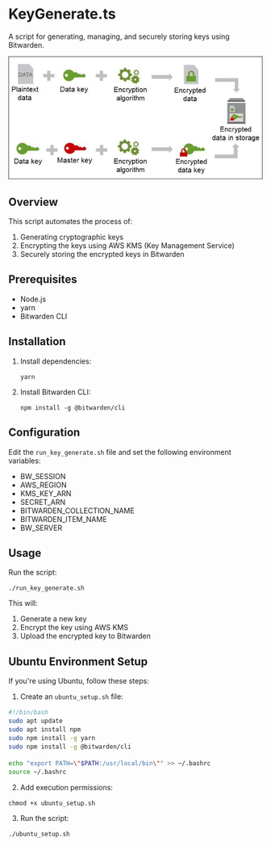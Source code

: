 # KeyGenerate.ts


A script for generating, managing, and securely storing keys using Bitwarden.

![KeyGenerate.ts Flowchart](image.png)

## Overview

This script automates the process of:
1. Generating cryptographic keys
2. Encrypting the keys using AWS KMS (Key Management Service)
3. Securely storing the encrypted keys in Bitwarden

## Prerequisites

- Node.js
- yarn
- Bitwarden CLI

## Installation

1. Install dependencies:
   ```
   yarn
   ```

2. Install Bitwarden CLI:
   ```
   npm install -g @bitwarden/cli
   ```

## Configuration

Edit the `run_key_generate.sh` file and set the following environment variables:

- BW_SESSION
- AWS_REGION
- KMS_KEY_ARN
- SECRET_ARN
- BITWARDEN_COLLECTION_NAME
- BITWARDEN_ITEM_NAME
- BW_SERVER

## Usage

Run the script:
```
./run_key_generate.sh
```

This will:
1. Generate a new key
2. Encrypt the key using AWS KMS
3. Upload the encrypted key to Bitwarden


## Ubuntu Environment Setup

If you're using Ubuntu, follow these steps:

1. Create an `ubuntu_setup.sh` file:

```bash
#!/bin/bash
sudo apt update
sudo apt install npm
sudo npm install -g yarn
sudo npm install -g @bitwarden/cli

echo "export PATH=\"$PATH:/usr/local/bin\"" >> ~/.bashrc
source ~/.bashrc
```

2. Add execution permissions:

```
chmod +x ubuntu_setup.sh
```

3. Run the script:

```
./ubuntu_setup.sh
```
